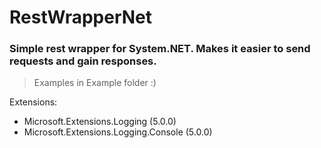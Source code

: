 # RestWrapperNet
### Simple rest wrapper for System.NET. Makes it easier to send requests and gain responses.
> Examples in Example folder :)

Extensions:
- Microsoft.Extensions.Logging (5.0.0)
- Microsoft.Extensions.Logging.Console (5.0.0)
